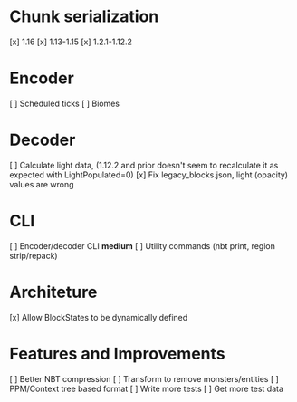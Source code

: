 # Chunk serialization
[x] 1.16
[x] 1.13-1.15
[x] 1.2.1-1.12.2

# Encoder
[ ] Scheduled ticks
[ ] Biomes

# Decoder
[ ] Calculate light data, (1.12.2 and prior doesn't seem to recalculate it as expected with LightPopulated=0)
[x] Fix legacy_blocks.json, light (opacity) values are wrong

# CLI
[ ] Encoder/decoder CLI **medium**
[ ] Utility commands (nbt print, region strip/repack)

# Architeture
[x] Allow BlockStates to be dynamically defined

# Features and Improvements
[ ] Better NBT compression
[ ] Transform to remove monsters/entities
[ ] PPM/Context tree based format
[ ] Write more tests
[ ] Get more test data

